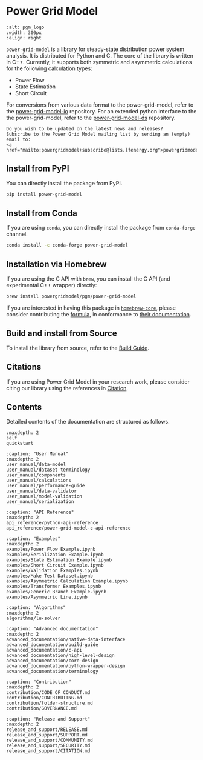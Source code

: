 <!--
SPDX-FileCopyrightText: Contributors to the Power Grid Model project <powergridmodel@lfenergy.org>

SPDX-License-Identifier: MPL-2.0
-->

# Power Grid Model

```{image} https://github.com/PowerGridModel/.github/raw/main/artwork/svg/color.svg
:alt: pgm_logo
:width: 300px
:align: right
```

`power-grid-model` is a library for steady-state distribution power system analysis.
It is distributed for Python and C.
The core of the library is written in C++.
Currently, it supports both symmetric and asymmetric calculations for the following calculation types:

* Power Flow
* State Estimation
* Short Circuit

For conversions from various data format to the power-grid-model, refer to the
[power-grid-model-io](https://github.com/PowerGridModel/power-grid-model-io) repository.
For an extended python interface to the the power-grid-model, refer to the
[power-grid-model-ds](https://github.com/PowerGridModel/power-grid-model-ds) repository.

```{note}
Do you wish to be updated on the latest news and releases?
Subscribe to the Power Grid Model mailing list by sending an (empty) email to:
<a href="mailto:powergridmodel+subscribe@lists.lfenergy.org">powergridmodel+subscribe@lists.lfenergy.org</a>
```

## Install from PyPI

You can directly install the package from PyPI.

```sh
pip install power-grid-model
```

## Install from Conda

If you are using `conda`, you can directly install the package from `conda-forge` channel.

```sh
conda install -c conda-forge power-grid-model
```

## Installation via Homebrew

If you are using the C API with `brew`, you can install the C API (and experimental C++ wrapper) directly:

```sh
brew install powergridmodel/pgm/power-grid-model
```

If you are interested in having this package in [`homebrew-core`](https://github.com/Homebrew/homebrew-core), please
consider contributing the [formula](https://github.com/PowerGridModel/homebrew-pgm), in conformance to
[their documentation](https://docs.brew.sh/Acceptable-Formulae).

## Build and install from Source

To install the library from source, refer to the [Build Guide](advanced_documentation/build-guide.md).

## Citations

If you are using Power Grid Model in your research work, please consider citing our library using the references in
[Citation](release_and_support/CITATION.md).

## Contents

Detailed contents of the documentation are structured as follows.

```{toctree}
:maxdepth: 2
self
quickstart
```

```{toctree}
:caption: "User Manual"
:maxdepth: 2
user_manual/data-model
user_manual/dataset-terminology
user_manual/components
user_manual/calculations
user_manual/performance-guide
user_manual/data-validator
user_manual/model-validation
user_manual/serialization
```

```{toctree}
:caption: "API Reference"
:maxdepth: 2
api_reference/python-api-reference
api_reference/power-grid-model-c-api-reference
```

```{toctree}
:caption: "Examples"
:maxdepth: 2
examples/Power Flow Example.ipynb
examples/Serialization Example.ipynb
examples/State Estimation Example.ipynb
examples/Short Circuit Example.ipynb
examples/Validation Examples.ipynb
examples/Make Test Dataset.ipynb
examples/Asymmetric Calculation Example.ipynb
examples/Transformer Examples.ipynb
examples/Generic Branch Example.ipynb
examples/Asymmetric Line.ipynb
```

```{toctree}
:caption: "Algorithms"
:maxdepth: 2
algorithms/lu-solver
```

```{toctree}
:caption: "Advanced documentation"
:maxdepth: 2
advanced_documentation/native-data-interface
advanced_documentation/build-guide
advanced_documentation/c-api
advanced_documentation/high-level-design
advanced_documentation/core-design
advanced_documentation/python-wrapper-design
advanced_documentation/terminology
```

```{toctree}
:caption: "Contribution"
:maxdepth: 2
contribution/CODE_OF_CONDUCT.md
contribution/CONTRIBUTING.md
contribution/folder-structure.md
contribution/GOVERNANCE.md
```

```{toctree}
:caption: "Release and Support"
:maxdepth: 2
release_and_support/RELEASE.md
release_and_support/SUPPORT.md
release_and_support/COMMUNITY.md
release_and_support/SECURITY.md
release_and_support/CITATION.md
```
